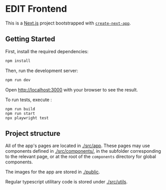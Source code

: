 # EDIT Frontend

This is a [Next.js](https://nextjs.org) project bootstrapped with [`create-next-app`](https://nextjs.org/docs/app/api-reference/cli/create-next-app).

## Getting Started

First, install the required dependencies:

```bash
npm install
```

Then, run the development server:

```bash
npm run dev
```

Open [http://localhost:3000](http://localhost:3000) with your browser to see the result.

To run tests, execute :

```
npm run build
npm run start
npx playwright test
```

## Project structure

All of the app's pages are located in [./src/app](./src/app). These pages may use
components defined in [./src/components/](./src/components/), in the subfolder corresponding to the relevant page,
or at the root of the `components` directory for global components.

The images for the app are stored in [./public](./public/).

Regular typescript utilitary code is stored under [./src/utils](./src/utils/).
